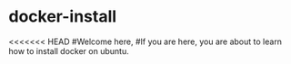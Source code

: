 # docker-install
<<<<<<< HEAD
#Welcome here,
#If you are here, you are about to learn how to install docker on ubuntu. 

